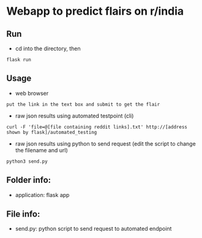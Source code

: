# Webapp to predict flairs on r/india

## Run
* cd into the directory, then 

```
flask run
```

## Usage
* web browser

```
put the link in the text box and submit to get the flair
```

* raw json results using automated testpoint (cli)

```
curl -F 'file=@[file containing reddit links].txt' http://[address shown by flask]/automated_testing
```

* raw json results using python to send request (edit the script to change the filename and url)

```
python3 send.py
```

## Folder info:
* application: flask app

## File info:
* send.py: python script to send request to automated endpoint
